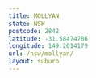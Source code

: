```yaml
---
title: MOLLYAN
state: NSW
postcode: 2842
latitude: -31.58474786
longitude: 149.2014179
url: /nsw/mollyan/
layout: suburb
---
```

